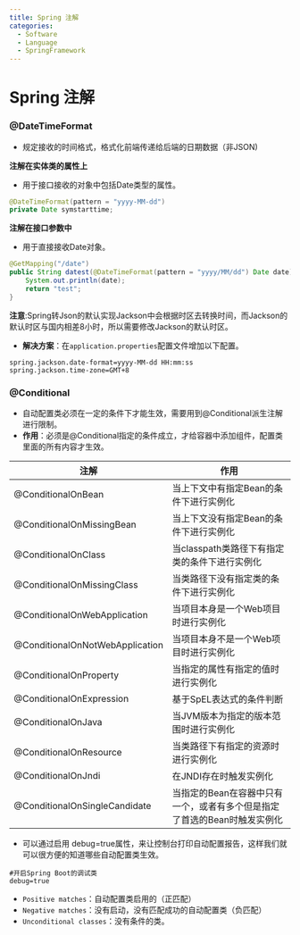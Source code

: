 ```yaml
---
title: Spring 注解
categories:
  - Software
  - Language
  - SpringFramework
---
```

# Spring 注解

### @DateTimeFormat

- 规定接收的时间格式，格式化前端传递给后端的日期数据（非JSON)

**注解在实体类的属性上**

- 用于接口接收的对象中包括Date类型的属性。

```java
@DateTimeFormat(pattern = "yyyy-MM-dd")
private Date symstarttime;
```

**注解在接口参数中**

- 用于直接接收Date对象。

```java
@GetMapping("/date")
public String datest(@DateTimeFormat(pattern = "yyyy/MM/dd") Date date){
    System.out.println(date);
    return "test";
}
```

**注意**:Spring转Json的默认实现Jackson中会根据时区去转换时间，而Jackson的默认时区与国内相差8小时，所以需要修改Jackson的默认时区。

- **解决方案**：在`application.properties`配置文件增加以下配置。

```properties
spring.jackson.date-format=yyyy-MM-dd HH:mm:ss
spring.jackson.time-zone=GMT+8
```

### @Conditional

- 自动配置类必须在一定的条件下才能生效，需要用到@Conditional派生注解进行限制。
- **作用**：必须是@Conditional指定的条件成立，才给容器中添加组件，配置类里面的所有内容才生效。

| 注解                            | 作用                                                         |
| ------------------------------- | ------------------------------------------------------------ |
| @ConditionalOnBean              | 当上下文中有指定Bean的条件下进行实例化                       |
| @ConditionalOnMissingBean       | 当上下文没有指定Bean的条件下进行实例化                       |
| @ConditionalOnClass             | 当classpath类路径下有指定类的条件下进行实例化                |
| @ConditionalOnMissingClass      | 当类路径下没有指定类的条件下进行实例化                       |
| @ConditionalOnWebApplication    | 当项目本身是一个Web项目时进行实例化                          |
| @ConditionalOnNotWebApplication | 当项目本身不是一个Web项目时进行实例化                        |
| @ConditionalOnProperty          | 当指定的属性有指定的值时进行实例化                           |
| @ConditionalOnExpression        | 基于SpEL表达式的条件判断                                     |
| @ConditionalOnJava              | 当JVM版本为指定的版本范围时进行实例化                        |
| @ConditionalOnResource          | 当类路径下有指定的资源时进行实例化                           |
| @ConditionalOnJndi              | 在JNDI存在时触发实例化                                       |
| @ConditionalOnSingleCandidate   | 当指定的Bean在容器中只有一个，或者有多个但是指定了首选的Bean时触发实例化 |

- 可以通过启用 debug=true属性，来让控制台打印自动配置报告，这样我们就可以很方便的知道哪些自动配置类生效。

```properties
#开启Spring Boot的调试类
debug=true
```

- `Positive matches`：自动配置类启用的（正匹配）
- `Negative matches`：没有启动，没有匹配成功的自动配置类（负匹配）
- `Unconditional classes`：没有条件的类。
